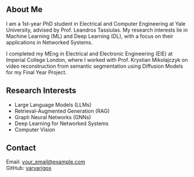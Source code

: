 ## About Me
I am a 1st-year PhD student in Electrical and Computer Engineering at Yale University, advised by Prof. Leandros Tassiulas. My research interests lie in Machine Learning (ML) and Deep Learning (DL), with a focus on their applications in Networked Systems.

I completed my MEng in Electrical and Electronic Engineering (EIE) at Imperial College London, where I worked with Prof. Krystian Mikolajczyk on video reconstruction from semantic segmentation using Diffusion Models for my Final Year Project.

## Research Interests
- Large Language Models (LLMs)
- Retrieval-Augmented Generation (RAG)
- Graph Neural Networks (GNNs)
- Deep Learning for Networked Systems
- Computer Vision
  
## Contact
Email: [your_email@example.com](mailto:your_email@example.com)  
GitHub: [varvarigos](https://github.com/varvarigos)
